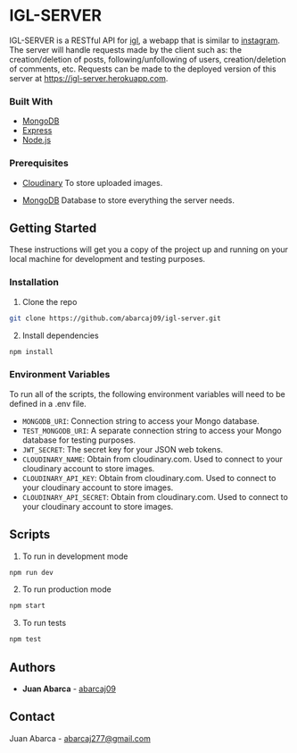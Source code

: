# IGL-SERVER

IGL-SERVER is a RESTful API for [igl](https://igl.netlify.app), a webapp that is similar to [instagram](https://www.instagram.com). The server will handle requests made by the client such as: the creation/deletion of posts, following/unfollowing of users, creation/deletion of comments, etc. Requests can be made to the deployed version of this server at https://igl-server.herokuapp.com.

### Built With

- [MongoDB](https://www.mongodb.com)
- [Express](https://expressjs.com)
- [Node.js](https://nodejs.org)

### Prerequisites

- [Cloudinary](https://cloudinary.com/) To store uploaded images.

- [MongoDB](https://www.mongodb.com) Database to store everything the server needs.

## Getting Started

These instructions will get you a copy of the project up and running on your local machine for development and testing purposes.

### Installation

1. Clone the repo

```sh
git clone https://github.com/abarcaj09/igl-server.git
```

2. Install dependencies

```sh
npm install
```

### Environment Variables

To run all of the scripts, the following environment variables will need to be defined in a .env file.

- `MONGODB_URI`: Connection string to access your Mongo database.
- `TEST_MONGODB_URI`: A separate connection string to access your Mongo database for testing purposes.
- `JWT_SECRET`: The secret key for your JSON web tokens.
- `CLOUDINARY_NAME`: Obtain from cloudinary.com. Used to connect to your cloudinary account to store images.
- `CLOUDINARY_API_KEY`: Obtain from cloudinary.com. Used to connect to your cloudinary account to store images.
- `CLOUDINARY_API_SECRET`: Obtain from cloudinary.com. Used to connect to your cloudinary account to store images.

## Scripts

1. To run in development mode

```sh
npm run dev
```

2. To run production mode

```sh
npm start
```

3. To run tests

```sh
npm test
```

## Authors

- **Juan Abarca** - [abarcaj09](https://github.com/abarcaj09)

## Contact

Juan Abarca - abarcaj277@gmail.com

